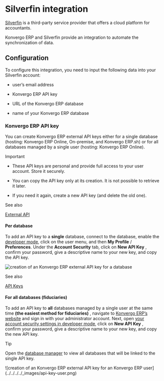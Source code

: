# Silverfin integration

[Silverfin](https://www.silverfin.com) is a third-party service provider that
offers a cloud platform for accountants.

Konvergo ERP and Silverfin provide an integration to automate the synchronization of
data.

## Configuration

To configure this integration, you need to input the following data into your
Silverfin account:

  * user’s email address

  * Konvergo ERP API key

  * URL of the Konvergo ERP database

  * name of your Konvergo ERP database

### Konvergo ERP API key

You can create Konvergo ERP external API keys either for a single database (hosting:
Konvergo ERP Online, On-premise, and Konvergo ERP.sh) or for all databases managed by a single
user (hosting: Konvergo ERP Online).

<div class="alert alert-warning">
<p class="alert-title">
Important</p><ul>
<li><p>These API keys are personal and provide full access to your user account. Store it securely.</p></li>
<li><p>You can copy the API key only at its creation. It is not possible to retrieve it later.</p></li>
<li><p>If you need it again, create a new API key (and delete the old one).</p></li>
</ul>
</div> <div class="alert alert-secondary">
<p class="alert-title">
See also</p><p><a href="../../../../developer/reference/external_api">External API</a></p>
</div>

#### Per database

To add an API key to a **single** database, connect to the database, enable
the [developer mode](../../../general/developer_mode#developer-mode),
click on the user menu, and then **My Profile** / **Preferences**. Under the
**Account Security** tab, click on **New API Key** , confirm your password,
give a descriptive name to your new key, and copy the API key.

![creation of an Konvergo ERP external API key for a
database](../../../../_images/api-key-db.png) <div class="alert alert-secondary">
<p class="alert-title">
See also</p><p><a href="../../../../developer/reference/external_api#api-external-api-keys"><span class="std std-ref">API Keys</span></a></p>
</div>

#### For all databases (fiduciaries)

To add an API key to **all** databases managed by a single user at the same
time **(the easiest method for fiduciaries)** , navigate to [Konvergo ERP’s
website](https://www.odoo.com) and sign in with your administrator account.
Next, open [your account security settings in developer
mode](https://www.odoo.com/my/security?debug=1), click on **New API Key** ,
confirm your password, give a descriptive name to your new key, and copy the
new API key.

<div class="alert alert-info">
<p class="alert-title">
Tip</p><p>Open the <a href="https://www.odoo.com/my/databases">database manager</a> to view all databases that will
be linked to the single API key.</p>
</div> ![creation of an Konvergo ERP external API key for an Konvergo ERP
user](../../../../_images/api-key-user.png)

